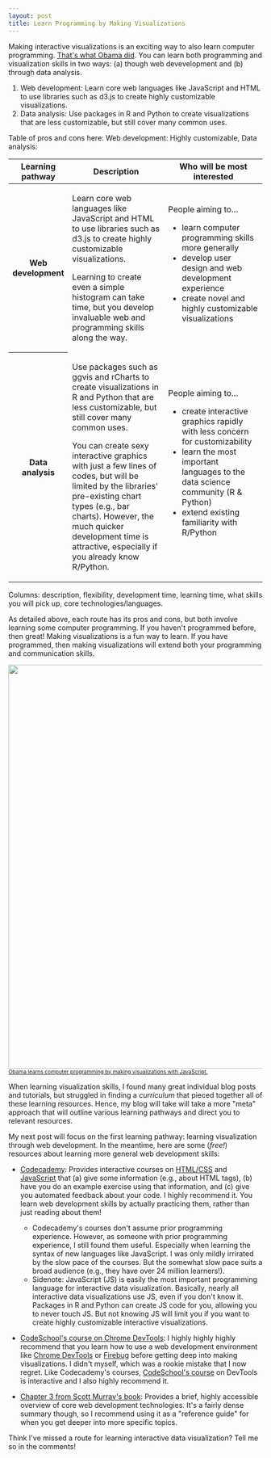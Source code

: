 ```yaml
---
layout: post
title: Learn Programming by Making Visualizations
---
```


Making interactive visualizations is an exciting way to also learn computer programming. [That's what Obama did](http://qz.com/308904/heres-the-first-line-of-code-ever-written-by-a-us-president/). You can learn both programming and visualization skills in two ways: (a) though web devevelopment and (b) through data analysis. 

1. Web development: Learn core web languages like JavaScript and HTML to use libraries such as d3.js to create highly customizable visualizations.
2. Data analysis: Use packages in R and Python to create visualizations that are less customizable, but still cover many common uses. 

Table of pros and cons here:
Web development: Highly customizable, 
Data analysis: 

<table>
  <col style="width:20%">
  <col style="width:40%">
  <col style="width:40%">
  <thead>
	  <tr>
	    <th>Learning pathway</th>
	    <th>Description</th>
	    <th>Who will be most interested</th>
	  </tr>
  </thead>
  <tr>
  	<th>Web development</th>
    <td>
    <p>Learn core web languages like JavaScript and HTML to use libraries such as d3.js to   create highly customizable visualizations.</p>
    <p>Learning to create even a simple histogram can take time, but you develop invaluable web and programming skills along the way.</p>
    </td>
    <td>People aiming to…
    	<ul>
    		<li>learn computer programming skills more generally</li>
    		<li>develop user design and web development experience</li>
    		<li>create novel and highly customizable visualizations</li>
    	</ul>
	</td>
  </tr>
  <tr>
    <th><div style="text-align:center;">Data analysis</div></th >
    <td>
    	<p>Use packages such as ggvis and rCharts to create visualizations in R and Python that are less customizable, but still cover many common uses.</p>
    	<p>You can create sexy interactive graphics with just a few lines of codes, but will be limited by the libraries' pre-existing chart types (e.g., bar charts). However, the much quicker development time is attractive, especially if you already know R/Python.</p>
    </td>
    <td>People aiming to…
    	<ul>
    		<li>create interactive graphics rapidly with less concern for customizability</li>
    		<li>learn the most important languages to the data science community (R & Python)</li>
    		<li>extend existing familiarity with R/Python</li>
    	</ul>
    </td>
  </th>
</table>

Columns: description, flexibility, development time, learning time, what skills you will pick up, core technologies/languages.


As detailed above, each route has its pros and cons, but both involve learning some computer programming. If you haven't programmed before, then great! Making visualizations is a fun way to learn. If you have programmed, then making visualizations will extend both your programming and communication skills. 

<img src="https://s-media-cache-ak0.pinimg.com/736x/27/b4/31/27b431f659ca49426d01a7be28f0091d.jpg" width="800"/>
<a href="http://qz.com/308904/heres-the-first-line-of-code-ever-written-by-a-us-president/"><span style="font-size: 0.75em; display: block">Obama learns computer programming by making visualizations with JavaScript.</span></a>

When learning visualization skills, I found many great individual blog posts and tutorials, but struggled in finding a _curriculum_ that pieced together all of these learning resources. Hence, my blog will take will take a more "meta" approach that will outline various learning pathways and direct you to relevant resources.

My next post will focus on the first learning pathway: learning visualization through web development. In the meantime, here are some (_free!_) resources about learning more general web development skills:
 * [Codecademy](http://www.codecademy.com/): Provides interactive courses on [HTML/CSS](http://www.codecademy.com/tracks/web) and [JavaScript](http://www.codecademy.com/tracks/javascript) that (a) give some information (e.g., about HTML tags), (b) have you do an example exercise using that information, and (c) give you automated feedback about your code. I highly recommend it. You learn web development skills by actually practicing them, rather than just reading about them! 
 	* Codecademy's courses don't assume prior programming experience. However, as someone with prior programming experience, I still found them useful. Especially when learning the syntax of new languages like JavaScript. I was only mildly irrirated by the slow pace of the courses. But the somewhat slow pace suits a broad audience (e.g., they have over 24 million learners!). 
 	* Sidenote: JavaScript (JS) is easily the most important programming language for interactive data visualization. Basically, nearly all interactive data visualizations use JS, even if you don't know it. Packages in R and Python can create JS code for you, allowing you to never touch JS. But not knowing JS will limit you if you want to create highly customizable interactive visualizations. 

 * [CodeSchool's course on Chrome DevTools](https://www.codeschool.com/courses/discover-devtools): I highly highly highly recommend that you learn how to use a web development environment like [Chrome DevTools](https://developer.chrome.com/devtools) or [Firebug](http://getfirebug.com/) before getting deep into making visualizations. I didn't myself, which was a rookie mistake that I now regret. Like Codecademy's courses, [CodeSchool's course](https://www.codeschool.com/courses/discover-devtools) on DevTools is interactive and I also highly recommend it.
 * [Chapter 3 from Scott Murray's book](http://chimera.labs.oreilly.com/books/1230000000345/ch03.html): Provides a brief, highly accessible overview of core web development technologies. It's a fairly dense summary though, so I recommend using it as a "reference guide" for when you get deeper into more specific topics. 

Think I've missed a route for learning interactive data visualization? Tell me so in the comments!
